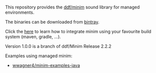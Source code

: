 This repository provides the [ddf/minim](https://github.com/ddf/Minim) sound library for managed environments.

The binaries can be downloaded from [bintray](https://bintray.com/wwagner4/maven/minim/view). 

Click the [here](https://bintray.com/package/buildSettings?pkgPath=%2Fwwagner4%2Fmaven%2Fminim) to learn how to 
integrate minim using your favourite build system (maven, gradle, ...).

Version 1.0.0 is a branch of ddf/Minim Release 2.2.2

Examples using managed minim:
* [wwagner4/minim-examples-java](https://github.com/wwagner4/minim-examples-java)